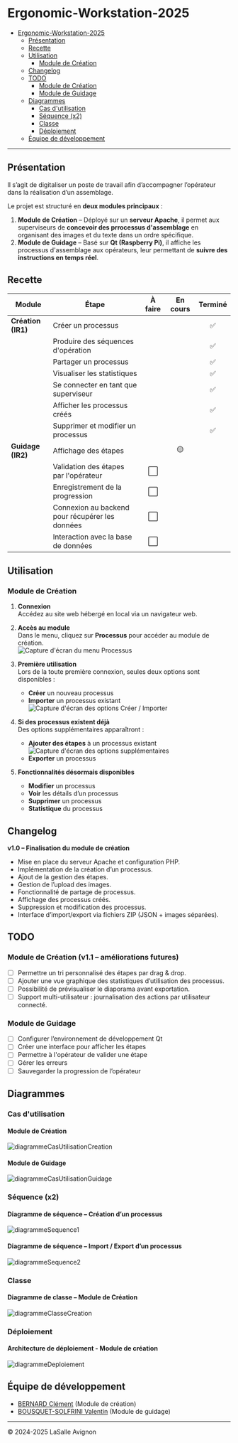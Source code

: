# Ergonomic-Workstation-2025

- [Ergonomic-Workstation-2025](#ergonomic-workstation-2025)
  - [Présentation](#présentation)
  - [Recette](#recette)
  - [Utilisation](#utilisation)
    - [Module de Création](#module-de-création-1)
  - [Changelog](#changelog)
  - [TODO](#todo)
    - [Module de Création](#module-de-création)
    - [Module de Guidage](#module-de-guidage)
  - [Diagrammes](#diagrammes)
    - [Cas d'utilisation](#cas-dutilisation)
    - [Séquence (x2)](#séquence-x2)
    - [Classe](#classe)
    - [Déploiement](#déploiement)
  - [Équipe de développement](#équipe-de-développement)

---

## Présentation

Il s’agit de digitaliser un poste de travail afin d’accompagner l’opérateur dans la réalisation d’un assemblage.

Le projet est structuré en **deux modules principaux** :

1. **Module de Création** – Déployé sur un **serveur Apache**, il permet aux superviseurs de **concevoir des prrocessus d'assemblage** en organisant des images et du texte dans un ordre spécifique.
2. **Module de Guidage** – Basé sur **Qt (Raspberry Pi)**, il affiche les processus d'assemblage aux opérateurs, leur permettant de **suivre des instructions en temps réel**.

## Recette

| **Module**         | **Étape**                                       | **À faire** | **En cours** | **Terminé** |
| ------------------ | ----------------------------------------------- | :-----------: | :------------: | :-----------: |
| **Création (IR1)** | Créer un processus                              |             |              | ✅           |
|                    | Produire des séquences d'opération              |             |              | ✅           |
|                    | Partager un processus                           |             |              | ✅           |
|                    | Visualiser les statistiques                     |             |              | ✅           |
|                    | Se connecter en tant que superviseur            |             |              | ✅           |
|                    | Afficher les processus créés                    |             |              | ✅           |
|                    | Supprimer et modifier un processus              |             |              | ✅           |
| **Guidage (IR2)**  | Affichage des étapes                            |             |      🟡       |             |
|                    | Validation des étapes par l'opérateur           |      ⬜      |              |             |
|                    | Enregistrement de la progression                |      ⬜      |              |             |
|                    | Connexion au backend pour récupérer les données |      ⬜      |              |             |
|                    | Interaction avec la base de données             |      ⬜      |              |             |

## Utilisation  
### Module de Création  

1. **Connexion**  
   Accédez au site web hébergé en local via un navigateur web.

2. **Accès au module**  
   Dans le menu, cliquez sur **Processus** pour accéder au module de création.  
   ![Capture d'écran du menu Processus](images/menuProcessus.png)

3. **Première utilisation**  
   Lors de la toute première connexion, seules deux options sont disponibles :  
   - **Créer** un nouveau processus  
   - **Importer** un processus existant  
   ![Capture d'écran des options Créer / Importer](images/premiereConnexions.png)

4. **Si des processus existent déjà**  
   Des options supplémentaires apparaîtront :  
   - **Ajouter des étapes** à un processus existant
   ![Capture d'écran des options supplémentaires](images/ajouterEtape.png)
   - **Exporter** un processus  

5. **Fonctionnalités désormais disponibles**  
   - **Modifier** un processus  
   - **Voir** les détails d’un processus  
   - **Supprimer** un processus
   - **Statistique** du processus

## Changelog

**v1.0 – Finalisation du module de création**

- Mise en place du serveur Apache et configuration PHP.
- Implémentation de la création d’un processus.
- Ajout de la gestion des étapes.
- Gestion de l’upload des images.
- Fonctionnalité de partage de processus.
- Affichage des processus créés.
- Suppression et modification des processus.
- Interface d’import/export via fichiers ZIP (JSON + images séparées).

## TODO

### Module de Création (v1.1 – améliorations futures)

  - [ ] Permettre un tri personnalisé des étapes par drag & drop.
  - [ ] Ajouter une vue graphique des statistiques d’utilisation des processus.
  - [ ] Possibilité de prévisualiser le diaporama avant exportation.
  - [ ] Support multi-utilisateur : journalisation des actions par utilisateur connecté.

### Module de Guidage

  - [ ] Configurer l’environnement de développement Qt
  - [ ] Créer une interface pour afficher les étapes
  - [ ] Permettre à l'opérateur de valider une étape
  - [ ] Gérer les erreurs
  - [ ] Sauvegarder la progression de l’opérateur

## Diagrammes

### Cas d'utilisation

#### Module de Création  
![diagrammeCasUtilisationCreation](images/diagrammeCasUtilisationModuleCreation.png)

#### Module de Guidage  
![diagrammeCasUtilisationGuidage](images/diagrammeCasUtilisationModuleGuidage.png)

### Séquence (x2)

#### Diagramme de séquence – Création d’un processus  
![diagrammeSequence1](images/sequenceCreation1.png)

#### Diagramme de séquence – Import / Export d’un processus  
![diagrammeSequence2](images/sequenceCreation2.png)

### Classe

#### Diagramme de classe – Module de Création  
![diagrammeClasseCreation](images/diagrammeClasseCreation.png)

### Déploiement

#### Architecture de déploiement - Module de création  
![diagrammeDeploiement](images/diagrammeDeploiementModuleCreation.png)

## Équipe de développement

- <a href= "https://github.com/clementBernard130">BERNARD Clément</a> (Module de création)
- <a href =https://github.com/ValentinBOUSQUET>BOUSQUET-SOLFRINI Valentin</a> (Module de guidage)

---
&copy; 2024-2025 LaSalle Avignon
